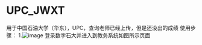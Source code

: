 # UPC_JWXT
用于中国石油大学（华东），UPC，查询老师已经上传，但是还没出的成绩
使用步骤：
1.![image](https://github.com/Mao0324/UPC_JWXT/assets/133934785/ffeaabc6-10e2-449d-af55-3e12ca0009a1)
登录数字石大并进入到教务系统如图所示页面
